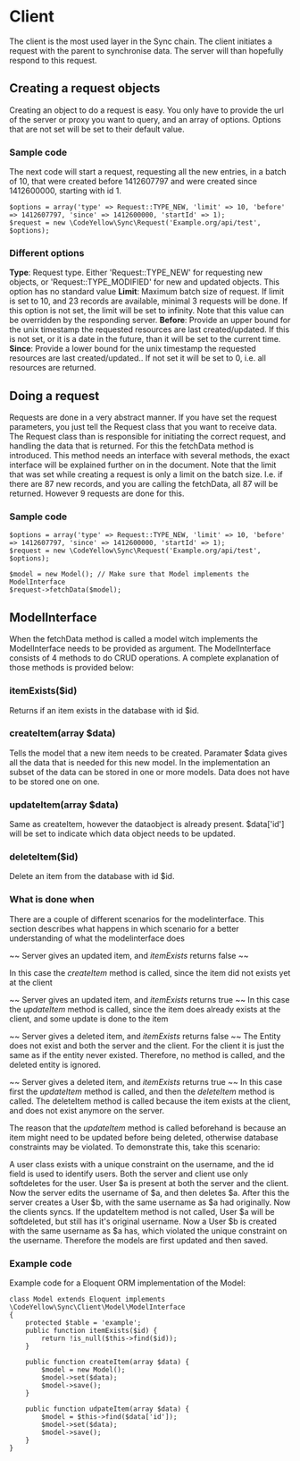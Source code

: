 # Client
The client is the most used layer in the Sync chain. The client initiates a request with the parent to synchronise data. The server will than hopefully respond to this request.

## Creating a request objects
Creating an object to do a request is easy. You only have to provide the url of the server or proxy you want to query, and an array of options. Options that are not set will be set to their default value.

### Sample code
The next code will start a request, requesting all the new entries, in a batch of 10, that were created before 1412607797 and were created since 1412600000, starting with id 1.

```
$options = array('type' => Request::TYPE_NEW, 'limit' => 10, 'before' => 1412607797, 'since' => 1412600000, 'startId' => 1);
$request = new \CodeYellow\Sync\Request('Example.org/api/test', $options);
```
### Different options
**Type**: Request type. Either 'Request::TYPE_NEW' for requesting new objects, or 'Request::TYPE_MODIFIED' for new and updated objects. This option has no standard value
**Limit**: Maximum batch size of request. If limit is set to 10, and 23 records are available, minimal 3 requests will be done. If this option is not set, the limit will be set to infinity. Note that this value can be overridden by the responding server. 
**Before**: Provide an upper bound for the unix timestamp the requested resources are last created/updated. If this is not set, or it is a date in the future, than it will be set to the current time. 
**Since**: Provide a lower bound for the unix timestamp the requested resources are last created/updated.. If not set it will be set to 0, i.e. all resources are returned.

## Doing a request
Requests are done in a very abstract manner. If you have set the request parameters, you just tell the Request class that you want to receive data. The Request class than is responsible for initiating the correct request, and handling the data that is returned. For this the fetchData method is introduced. This method needs an interface with several methods, the exact interface will be explained further on in the document. Note that the limit that was set while creating a request is only a limit on the batch size. I.e. if there are 87 new records, and you are calling the fetchData, all 87 will be returned. However 9 requests are done for this.

### Sample code
```
$options = array('type' => Request::TYPE_NEW, 'limit' => 10, 'before' => 1412607797, 'since' => 1412600000, 'startId' => 1);
$request = new \CodeYellow\Sync\Request('Example.org/api/test', $options);

$model = new Model(); // Make sure that Model implements the ModelInterface
$request->fetchData($model);
```

## ModelInterface
When the fetchData method is called a model witch implements the ModelInterface needs to be provided as argument. The ModelInterface consists of 4 methods to do CRUD operations. A complete explanation of those methods is provided below:

### itemExists($id)
Returns if an item exists in the database with id $id. 

### createItem(array $data)
Tells the model that a new item needs to be created. Paramater $data gives all the data that is needed for this new model. In the implementation an subset of the data can be stored in one or more models. Data does not have to be stored one on one.

### updateItem(array $data)
Same as createItem, however the dataobject is already present. $data['id'] will be set to indicate which data object needs to be updated.

### deleteItem($id) 
Delete an item from the database with id $id.

### What is done when
There are a couple of different scenarios for the modelinterface. This section describes what happens in which scenario for a better understanding of what the modelinterface does

~~ Server gives an updated item, and _itemExists_ returns false ~~

In this case the _createItem_ method is called, since the item did not exists yet at the client

~~ Server gives an updated item, and _itemExists_ returns true ~~
In this case the _updateItem_ method is called, since the item does already exists at the client, and some update is done to the item

~~ Server gives a deleted item, and _itemExists_ returns false ~~
The Entity does not exist and both the server and the client. For the client it is just the same as if the entity never existed. Therefore, no method is called, and the deleted entity is ignored. 

~~ Server gives a deleted item, and _itemExists_ returns true ~~
In this case first the _updateItem_ method is called, and then the _deleteItem_ method is called. The deleteItem method is called because the item exists at the client, and does not exist anymore on the server.

The reason that the _updateItem_ method is called beforehand is because an item might need to be updated before being deleted, otherwise database constraints may be violated. To demonstrate this, take this scenario:

A user class exists with a unique constraint on the username, and the id field is used to identify users. Both the server and client use only softdeletes for the user. User $a is present at both the server and the client. Now the server edits the username of $a, and then deletes $a. After this the server creates a User $b, with the same username as $a had originally. Now the clients syncs. If the updateItem method is not called, User $a will be softdeleted, but still has it's original username. Now a User $b is created with the same username as $a has, which violated the unique constraint on the username. Therefore the models are first updated and then saved.


### Example code
Example code for a Eloquent ORM implementation of the Model:

```
class Model extends Eloquent implements \CodeYellow\Sync\Client\Model\ModelInterface 
{
	protected $table = 'example';
	public function itemExists($id) {
		return !is_null($this->find($id));
	}

	public function createItem(array $data) {
		$model = new Model();
		$model->set($data);
		$model->save();
	}

	public function udpateItem(array $data) {
		$model = $this->find($data['id']);
		$model->set($data);
		$model->save();
	}
}
```